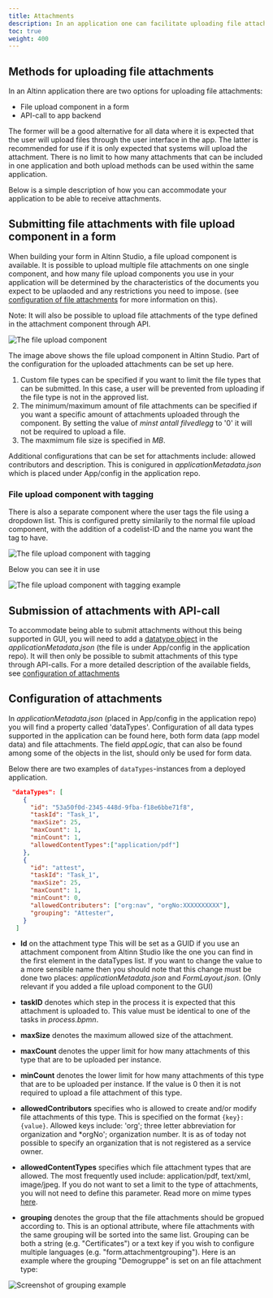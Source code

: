 ```yaml
---
title: Attachments
description: In an application one can facilitate uploading file attachments both via GUI and API.
toc: true
weight: 400
---
```


## Methods for uploading file attachments

In an Altinn application there are two options for uploading file attachments:

- File upload component in a form
- API-call to app backend

The former will be a good alternative for all data where it is expected that the user will upload files through the user interface in the app.
The latter is recommended for use if it is only expected that systems will upload the attachment.
There is no limit to how many attachments that can be included in one application
and both upload methods can be used within the same application.

Below is a simple description of how you can accommodate your application to be able to receive attachments.

## Submitting file attachments with file upload component in a form

When building your form in Altinn Studio, a file upload component is available.
It is possible to upload multiple file attachments on one single component, and how many file upload components
you use in your application will be determined by the characteristics of the documents you expect to be uplaoded
and any restrictions you need to impose.
(see [configuration of file attachments](#submission-of-attachments-with-API-call) for more information on this).

Note: It will also be possible to upload file attachments of the type defined in the attachment component through API.

![The file upload component](vedleggskom.png "The file upload component")

The image above shows the file upload component in Altinn Studio.
Part of the configuration for the uploaded attachments can be set up here.

1. Custom file types can be specified if you want to limit the file types that can be submitted.
In this case, a user will be prevented from uploading if the file type is not in the approved list.
2. The minimum/maximum amount of file attachments can be specified if you want a specific amount of attachments uploaded through the component.
By setting the value of _minst antall filvedlegg_ to '0' it will not be required to upload a file.
3. The maxmimum file size is specified in _MB_.

Additional configurations that can be set for attachments include: allowed contributors and description.
This is conigured in _applicationMetadata.json_ which is placed under App/config in the application repo.

### File upload component with tagging
There is also a separate component where the user tags the file using a dropdown list.
This is configured pretty similarily to the normal file upload component, with the addition of a codelist-ID and the name
you want the tag to have.

![The file upload component with tagging](vedleggsmerkekom.png "The file upload component with tagging")


Below you can see it in use

![The file upload component with tagging example](vedleggsmerkekomeks.png "The file upload with tagging example")

## Submission of attachments with API-call

To accommodate being able to submit attachments without this being supported in GUI,
you will need to add a [datatype object](/technology/architecture/components/application/solution/altinn-platform/storage/#datatype)
in the _applicationMetadata.json_ (the file is under App/config in the application repo).
It will then only be possible to submit attachments of this type through API-calls.
For a more detailed description of the available fields, see
[configuration of attachments](#configuration-of-attachments)

## Configuration of attachments

In _applicationMetadata.json_ (placed in App/config in the application repo) you will find a property called 'dataTypes'.
Configuration of all data types supported in the application can be found here,
both form data (app model data) and file attachments. The field _appLogic_, that can also be found among some of the objects
in the list, should only be used for form data.

Below there are two examples of `dataTypes`-instances from a deployed application.

```json
 "dataTypes": [
    {
      "id": "53a50f0d-2345-448d-9fba-f18e6bbe71f8",
      "taskId": "Task_1",
      "maxSize": 25,
      "maxCount": 1,
      "minCount": 1,
      "allowedContentTypes":["application/pdf"]
    },
    {
      "id": "attest",
      "taskId": "Task_1",
      "maxSize": 25,
      "maxCount": 1,
      "minCount": 0,
      "allowedContributers": ["org:nav", "orgNo:XXXXXXXXXX"],
      "grouping": "Attester",
    }
  ]
```

- **Id** on the attachment type
This will be set as a GUID if you use an attachment component from Altinn Studio like the one you can find in the first element in the dataTypes list.
If you want to change the value to a more sensible name then you should note that this change
must be done two places: _applicationMetadata.json_ and _FormLayout.json_. (Only relevant if you added a file upload component to the GUI)

- **taskID** denotes which step in the process it is expected that this attachment is uploaded to.
This value must be identical to one of the tasks in _process.bpmn_.

- **maxSize** denotes the maximum allowed size of the attachment.

- **maxCount** denotes the upper limit for how many attachments of this type that are to be uploaded per instance.

- **minCount** denotes the lower limit for how many attachments of this type that are to be uploaded per instance.
              If the value is 0 then it is not required to upload a file attachment of this type.

- **allowedContributors** specifies who is allowed to create and/or modify file attachments of this type.
This is specified on the format `{key}:{value}`.
Allowed keys include: 'org'; three letter abbreviation for organization and *orgNo'; organization number.
It is as of today not possible to specify an organization that is not registered as a service owner.

- **allowedContentTypes** specifies which file attachment types that are allowed.
The most frequently used include: application/pdf, text/xml, image/jpeg. If you do not want to set a limit to the type of attachments, you will not need to define this parameter.
Read more on mime types [here](https://developer.mozilla.org/en-US/docs/Web/HTTP/Basics_of_HTTP/MIME_types/Common_types).

- **grouping** denotes the group that the file attachments should be gropued according to.
This is an optional attribute, where file attachments with the same grouping will be sorted into the same list. Grouping can be both a string (e.g. "Certificates") or a text key if you wish to configure multiple languages (e.g. "form.attachmentgrouping"). Here is an example where the grouping "Demogruppe" is set on an file attachment type:

![Screenshot of grouping example](attachment-grouping-demo.png "Grouping example")